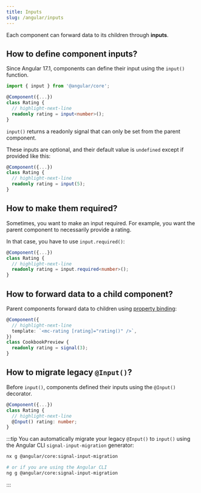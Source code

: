 ```yaml
---
title: Inputs
slug: /angular/inputs
---
```


Each component can forward data to its children through **inputs**.

## How to define component inputs?

Since Angular 17.1, components can define their input using the `input()` function.

```ts
import { input } from '@angular/core';

@Component({...})
class Rating {
  // highlight-next-line
  readonly rating = input<number>();
}
```

`input()` returns a readonly signal that can only be set from the parent component.

These inputs are optional, and their default value is `undefined` except if provided like this:

```ts
@Component({...})
class Rating {
  // highlight-next-line
  readonly rating = input(5);
}
```

## How to make them required?

Sometimes, you want to make an input required. For example, you want the parent component to necessarily provide a rating.

In that case, you have to use `input.required()`:

```ts
@Component({...})
class Rating {
  // highlight-next-line
  readonly rating = input.required<number>();
}
```

## How to forward data to a child component?

Parent components forward data to children using [property binding](../../01-components/04-property-binding/index.md):

```ts
@Component({
  // highlight-next-line
  template: `<mc-rating [rating]="rating()" />`,
})
class CookbookPreview {
  readonly rating = signal(3);
}
```

## How to migrate legacy `@Input()`?

Before `input()`, components defined their inputs using the `@Input()` decorator.

<div className="bad">

```ts
@Component({...})
class Rating {
  // highlight-next-line
  @Input() rating: number;
}
```

</div>

:::tip
You can automatically migrate your legacy `@Input()` to `input()` using the Angular CLI `signal-input-migration` generator:

```sh
nx g @angular/core:signal-input-migration

# or if you are using the Angular CLI
ng g @angular/core:signal-input-migration
```

:::
